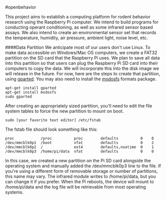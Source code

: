 #openbehavior

This project aims to establish a computing platform for rodent behavior research using the Raspberry Pi computer. We intend to build programs for conducting operant conditioning, as well as some infrared sensor based assays. We also intend to create an environmental sensor set that records the temperature, humidity, air pressure, ambient light, noise level, etc. 

####Data Partition
We anticipate most of our users don't use Linux. To make data accessible on Windows/Mac OS computers, we create a FAT32 partition on the SD card that the Raspberry Pi uses. We plan to save all data into this partition so that users can plug the Raspberry Pi SD card into their computers to copy the data. We will incorporate this into the disk image we will release in the future. For now, here are the steps to create that partition, using [gparted](http://gparted.org).  You may also need to install the [msdosfs](http://www.freebsd.org/cgi/man.cgi?query=msdosfs&sektion=5&manpath=FreeBSD+8.4-RELEASE) formats package.

```
apt-get install gparted
apt-get install msdosfs
sudo gparted
```

After creating an appropriately sized partition, you'll need to edit the file system tables to force the new partition to mount on boot.  

```
sudo [your favorite text editor] /etc/fstab
```

The fstab file should look something like this:

```
proc            /proc          proc        defaults          0    0
/dev/mmcblk0p1  /boot          vfat        defaults          0    2
/dev/mmcblk0p2  /              ext4        defaults,noatime  0    1
/dev/mmcblk0p3  /home/pi/data  vfat        defaults          0    0
```

In this case, we created a new partition on the Pi SD card alongside the operating system and manually added the /dev/mmcblk0p3 line to the file.  If you're using a different form of removable storage or number of partitions, this name may vary.  The infrared module writes to /home/pi/data, but you can change it if you prefer.  When the Pi reboots, the device will mount to /home/pi/data and the log file will be retrievable from most operating systems. 





